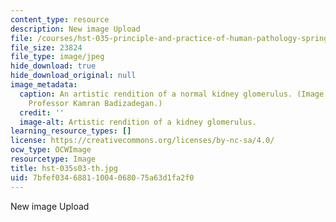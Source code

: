 ```yaml
---
content_type: resource
description: New image Upload
file: /courses/hst-035-principle-and-practice-of-human-pathology-spring-2003/7bfef03468811004068075a63d1fa2f0_hst-035s03-th.jpg
file_size: 23824
file_type: image/jpeg
hide_download: true
hide_download_original: null
image_metadata:
  caption: An artistic rendition of a normal kidney glomerulus. (Image courtesy of
    Professor Kamran Badizadegan.)
  credit: ''
  image-alt: Artistic rendition of a kidney glomerulus.
learning_resource_types: []
license: https://creativecommons.org/licenses/by-nc-sa/4.0/
ocw_type: OCWImage
resourcetype: Image
title: hst-035s03-th.jpg
uid: 7bfef034-6881-1004-0680-75a63d1fa2f0
---
```

New image Upload